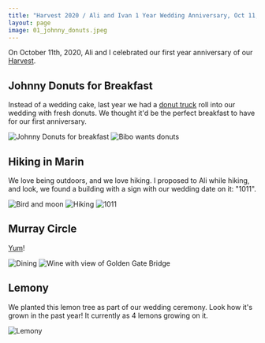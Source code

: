 ```yaml
---
title: "Harvest 2020 / Ali and Ivan 1 Year Wedding Anniversary, Oct 11, 2020"
layout: page
image: 01_johnny_donuts.jpeg
---
```


On October 11th, 2020, Ali and I celebrated our first year anniversary of our [Harvest](/harvest/).

## Johnny Donuts for Breakfast

Instead of a wedding cake, last year we had a [donut truck](https://www.johnnydoughnuts.com/) roll into our wedding with
fresh donuts. We thought it'd be the perfect breakfast to have for our
first anniversary.

![Johnny Donuts for breakfast](01_johnny_donuts.jpeg)
![Bibo wants donuts](02_bibo_wants_donuts.jpeg)

## Hiking in Marin

We love being outdoors, and we love hiking. I proposed to Ali while hiking, and
look, we found a building with a sign with our wedding date on it: "1011".

![Bird and moon](03_bird_moon.jpeg)
![Hiking](04_hiking.jpeg)
![1011](05_1011.jpeg)

## Murray Circle

[Yum](https://www.yelp.com/biz/murray-circle-sausalito)!

![Dining](06_dining.jpeg)
![Wine with view of Golden Gate Bridge](07_wine_bridge.jpeg)

## Lemony
We planted this lemon tree as part of our wedding ceremony. Look how it's grown
in the past year! It currently as 4 lemons growing on it.

![Lemony](08_lemony.jpeg)